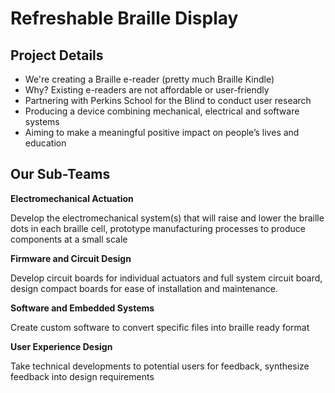# Refreshable Braille Display

## Project Details
* We're creating a Braille e-reader (pretty much Braille Kindle)
* Why? Existing e-readers are not affordable or user-friendly
* Partnering with Perkins School for the Blind to conduct user research 
* Producing a device combining mechanical, electrical and software systems
* Aiming to make a meaningful positive impact on people’s lives and education

## Our Sub-Teams
**Electromechanical Actuation**

Develop the electromechanical system(s) that will raise and lower the braille dots in each braille cell, prototype manufacturing processes to produce components at a small scale

**Firmware and Circuit Design**

Develop circuit boards for individual actuators and full system circuit board, design compact boards for ease of installation and maintenance. 

**Software and Embedded Systems**

Create custom software to convert specific files into braille ready format

**User Experience Design**

Take technical developments to potential users for feedback, synthesize feedback into design requirements
